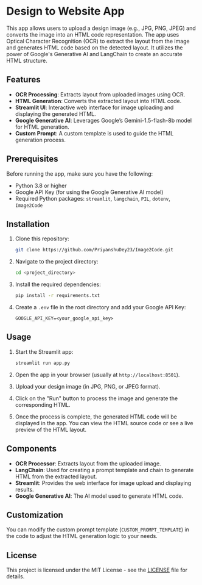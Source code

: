 
# Design to Website App

This app allows users to upload a design image (e.g., JPG, PNG, JPEG) and converts the image into an HTML code representation. The app uses Optical Character Recognition (OCR) to extract the layout from the image and generates HTML code based on the detected layout. It utilizes the power of Google's Generative AI and LangChain to create an accurate HTML structure.

## Features

- **OCR Processing**: Extracts layout from uploaded images using OCR.
- **HTML Generation**: Converts the extracted layout into HTML code.
- **Streamlit UI**: Interactive web interface for image uploading and displaying the generated HTML.
- **Google Generative AI**: Leverages Google’s Gemini-1.5-flash-8b model for HTML generation.
- **Custom Prompt**: A custom template is used to guide the HTML generation process.

## Prerequisites

Before running the app, make sure you have the following:

- Python 3.8 or higher
- Google API Key (for using the Google Generative AI model)
- Required Python packages: `streamlit`, `langchain`, `PIL`, `dotenv`, `Image2Code`

## Installation

1. Clone this repository:
   ```bash
   git clone https://github.com/PriyanshuDey23/Image2Code.git
   ```

2. Navigate to the project directory:
   ```bash
   cd <project_directory>
   ```

3. Install the required dependencies:
   ```bash
   pip install -r requirements.txt
   ```

4. Create a `.env` file in the root directory and add your Google API Key:
   ```
   GOOGLE_API_KEY=<your_google_api_key>
   ```

## Usage

1. Start the Streamlit app:
   ```bash
   streamlit run app.py
   ```

2. Open the app in your browser (usually at `http://localhost:8501`).

3. Upload your design image (in JPG, PNG, or JPEG format).

4. Click on the "Run" button to process the image and generate the corresponding HTML.

5. Once the process is complete, the generated HTML code will be displayed in the app. You can view the HTML source code or see a live preview of the HTML layout.

## Components

- **OCR Processor**: Extracts layout from the uploaded image.
- **LangChain**: Used for creating a prompt template and chain to generate HTML from the extracted layout.
- **Streamlit**: Provides the web interface for image upload and displaying results.
- **Google Generative AI**: The AI model used to generate HTML code.

## Customization

You can modify the custom prompt template (`CUSTOM_PROMPT_TEMPLATE`) in the code to adjust the HTML generation logic to your needs.

## License

This project is licensed under the MIT License - see the [LICENSE](LICENSE) file for details.
